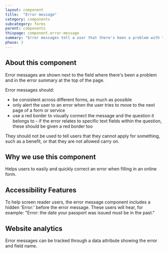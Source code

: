 ```yaml
---
layout: component
title:  "Error message"
category: components
subcategory: forms
parent: components
thispage: component.error-message
summary: "Error messages tell a user that there's been a problem with the answer they've given in a form or on a webpage, and how to fix it."
phase: 3
---
```


## About this component

Error messages are shown next to the field where there's been a problem and in the error summary at the top of the page. 

Error messages should:

* be consistent across different forms, as much as possible
* only alert the user to an error when the user tries to move to the next page of a form or service
* use a red border to visually connect the message and the question it belongs to - if the error relates to specific text fields within the question, these should be given a red border too

They should not be used to tell users that they cannot apply for something, such as a benefit, or that they are not allowed carry on.

## Why we use this component

Helps users to easily and quickly correct an error when filling in an online form.

## Accessibility Features

To help screen reader users, the error message component includes a hidden 'Error:' before the error message. These users will hear, for example: "Error: the date your passport was issued must be in the past."

## Website analytics

Error messages can be tracked through a data attribute showing the error and field name.
